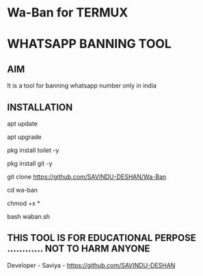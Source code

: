# Wa-Ban for TERMUX
# WHATSAPP BANNING TOOL
## AIM
It is a tool for banning whatsapp number only in india
## INSTALLATION

apt update

apt upgrade

pkg install toilet -y

pkg install git -y

git clone https://github.com/SAVINDU-DESHAN/Wa-Ban

cd wa-ban

chmod +x *

bash waban.sh

## THIS TOOL IS FOR EDUCATIONAL PERPOSE ............ NOT TO HARM ANYONE

Developer - Saviya
          - https://github.com/SAVINDU-DESHAN
